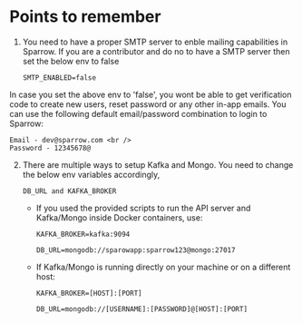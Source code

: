 # Points to remember

1. You need to have a proper SMTP server to enble mailing capabilities in Sparrow. If you are a contributor and do no to have a SMTP server then set the below env to false

   `SMTP_ENABLED=false`

In case you set the above env to 'false', you wont be able to get verification code to create new users, reset password or any other in-app emails. You can use the following default email/password combination to login to Sparrow:

    Email - dev@sparrow.com <br />
    Password - 12345678@

2. There are multiple ways to setup Kafka and Mongo. You need to change the below env variables accordingly,

   `DB_URL and KAFKA_BROKER`

   - If you used the provided scripts to run the API server and Kafka/Mongo inside Docker containers, use:

     `KAFKA_BROKER=kafka:9094`

     `DB_URL=mongodb://sparowapp:sparrow123@mongo:27017`

   - If Kafka/Mongo is running directly on your machine or on a different host:

     `KAFKA_BROKER=[HOST]:[PORT]`

     `DB_URL=mongodb://[USERNAME]:[PASSWORD]@[HOST]:[PORT]`